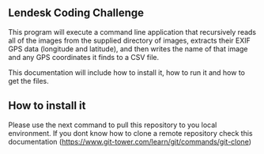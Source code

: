 
## Lendesk Coding Challenge

This program will execute a command line application that recursively reads all of the images from the supplied directory of images, extracts their EXIF GPS data (longitude and latitude), and then writes the name of that image and any GPS coordinates it finds to a CSV file.

This documentation will include how to install it, how to run it and how to get the files.

## How to install it

Please use the next command to pull this repository to you local environment. If you dont know how to clone a remote repository check this documentation (https://www.git-tower.com/learn/git/commands/git-clone)

